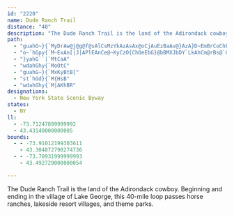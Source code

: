 ```yaml
---
id: "2220"
name: Dude Ranch Trail
distance: "40"
description: "The Dude Ranch Trail is the land of the Adirondack cowboy.  Beginning and ending in the village of Lake George, this 40-mile loop passes horse ranches, lakeside resort villages, and theme parks."
path:
  - "guahG~}{`MyDrAw@j@g@f@sAlCsMzYkAzAsAx@oCjAuEzBaAv@}AzA}D~EmBrCoChFmBjC_DvCaRbMkB~BsDtFyBdF}BhD}BjBqOfFwBxBcBlCcGrNsBzCiArAwG~F}GnF_M~IiQhKgGrCuN`GaIxDcGbEc_@vZ{CvBoOzHkFvAoD`@uXLoDp@cDdB}@r@oAxAsB~DmAnDeBrI_DpRs@dCy@lBw@rAsE~FmD~CuD|GnC~DjFxDg@zFKlC?xB^fPXfCd@xAfBhDp@^rLBj@Dh@Z^x@Jp@jCjTh@dDbDnLjAlBpCjCbCjA~AhA|AjAj@~@Lz@CbAoBnKc@jDIrA\\fGd@tEXjBrAzEN`Ad@~NHvKTvAfB`EdAdBd@X|AThA|@b@jANrAY|FSjAe@x@m@l@yDrCm@v@W~Ac@lFCn@HbB\\tApA~Cr@fApDjEt@lAl@rAz@~Cl@fDN~A?xAYzCe@~Ai@~@qHrKqH|IhBxDdB~FzB`Gt@dCZfBzAnKf@~Bl@`BrBpElDvExAjElDtGh@vAz@`DfB`KnB`Ix@dEHhAZtM^pF`DbSx@`Dt@jBbBdC|BtBnB`AlAN|B?tANjJdEfHpBtAEjFcCz@?fPjDpJfCnD~AzIjFxGtEpCdCxA`C|AjBbFhDlApAnSpYbAx@tAv@vHtBx@X|AdAzArCtHpPxCvEl@n@nBbBxDfBhC^dJ?zKe@pGx@nE\\`ACbD[~B?zKzBrFj@v@XjBxAhLnMfIbI|VzYzGfGbGrDxAr@|C~@fOfDdEdAtDrAlAr@n@l@b@p@dAdCf@tBFv@FbCCnAe@|DcB`KIdABdAp@`E`E~Jr@lDZrCBbDIhB_@tCi@vBs@fBo@hAsFlGs@hAoAbC}@dDgD|UoArHe@`Cs@|BoAzC_@~AjBh@rAMfCsBdF_DjBWbAcAj@mBb@_A|@gArI{GrCsBfFsCrCqBrDyDbCyClEaIzEwHnAeChBgFhGcSpAkCp@gA|A_BfFaDbBkBfH}Mn@uApEkMJk@T_FLa@dA{BhBiB`GoDhPaF`[eI`MkBj@U`@k@tAsCX_@dBsAzBq@tCC|Ph@h@G`@WzDoCp@YlC_@nNY|EJ|B\\bBp@xDxDdCdD`A~@nAn@t@RlOvBhRxDxBL`ASfBq@|EaDbCkAvDgAxB_@lGg@jKSh@IrF{A|BkAd@a@x@oAbDaIrBgCrAyBvBiGp@qApAuAdCsBbBkBdBuCvEwKlAiBbFyFpE_Gz@{@tGyD`PuEtJcDpEgAfKmAfEMvLF`Gd@~AMxU_H|A_AlAeAtDiE|@wApGaNjBmBzDuClOoTh@sA"
  - "o~`hGpy{`M~ExAn[|J|APlEAnCe@~KyCzO{ChOeEbG}@bBMXJbDY`LkAhCm@rBs@`GgD|DlHbJbLl@~@x@~BnAhErCdLXfBr@~FrAnIxB~F|DhH~@lAfIlGvCfCdBvCb@lAh@fCnA|TXjC~@lD~@`BtGxInBxBrDlDrQzOxCzElA~Cj@rB|@nFhD|`@BzAIzCcApIIlBDfCR|ANx@x@tBpFzIt@xAxAdEbGjRhAvElFjYp@tEh@fHDpDXfHhAdQFlIKfTJzBh@~Cp@hBd@v@xChExD|DvCtBx@b@lBf@xAJfG?~B^bAZbBdAnAjAbArA`HjOrB~Dn@jBNp@TfCBfBOdCm@nEIdA?lBR`CX|Ap@dBl@`AtKzOhArDZhCHjCUrq@PpFp@vFbCzKhAlIhEbm@b@lITlBNfAbArDrAjCx@fA`BvAtJvGzFpDpH~CxAfA~BlC`HhJnBvBxCtBvAj@dPxEjHdB~XtEhq@hM`YvDhFX`C?db@yBtAYxM_EhCSdME`KxAlCGhCo@bBgArAmA~AsCbAgCdAmB`CsApBsAbDaAxIwBrEq@??|@C`HUhDKtBCV?x@A`@A"
  - "}yahG``|`MtCaA"
  - "wdahGhy{`MoOtC"
  - "guahG~}{`MxKyBtB["
  - "st`hGd}{`M{HsB"
  - "wdahGhy{`M|AKhBR"
designations:
  - New York State Scenic Byway
states:
  - NY
ll:
  - -73.71247899999992
  - 43.43140000000005
bounds:
  - - -73.91012199303611
    - 43.304872790274736
  - - -73.70931999999993
    - 43.492729000000054

---
```


The Dude Ranch Trail is the land of the Adirondack cowboy.  Beginning and ending in the village of Lake George, this 40-mile loop passes horse ranches, lakeside resort villages, and theme parks.
